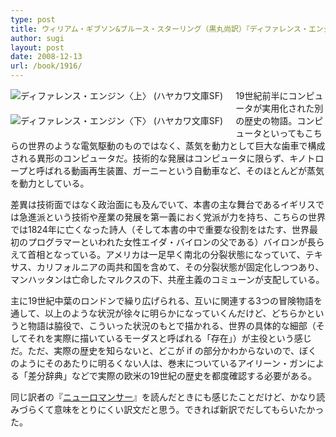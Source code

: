 ```yaml
---
type: post
title: ウィリアム・ギブソン&ブルース・スターリング（黒丸尚訳）『ディファレンス・エンジン』
author: sugi
layout: post
date: 2008-12-13
url: /book/1916/
---
```

<a href="http://www.amazon.co.jp/exec/obidos/ASIN/4150116776/chezsugi-22/ref=nosim/" target="_blank" name="amazletlink"><img class="alignleft" style="float: left; margin: 0 20px 20px 0;" src="http://ecx.images-amazon.com/images/I/51n5MTCL-0L._SL160_.jpg" alt="ディファレンス・エンジン〈上〉 (ハヤカワ文庫SF)" /></a><a href="http://www.amazon.co.jp/exec/obidos/ASIN/4150116784/chezsugi-22/ref=nosim/" target="_blank" name="amazletlink"><img class="alignleft" style="float: left; margin: 0 20px 20px 0;" src="http://ecx.images-amazon.com/images/I/51d-AMUY7VL._SL160_.jpg" alt="ディファレンス・エンジン〈下〉 (ハヤカワ文庫SF)" /></a>

19世紀前半にコンピュータが実用化された別の歴史の物語。コンピュータといってもこちらの世界のような電気駆動のものではなく、蒸気を動力として巨大な歯車で構成される異形のコンピュータだ。技術的な発展はコンピュータに限らず、キノトロープと呼ばれる動画再生装置、ガーニーという自動車など、そのほとんどが蒸気を動力としている。

差異は技術面ではなく政治面にも及んでいて、本書の主な舞台であるイギリスでは急進派という技術や産業の発展を第一義におく党派が力を持ち、こちらの世界では1824年に亡くなった詩人（そして本書の中で重要な役割をはたす、世界最初のプログラマーといわれた女性エイダ・バイロンの父である）バイロンが長らえて首相となっている。アメリカは一足早く南北の分裂状態になっていて、テキサス、カリフォルニアの両共和国を含めて、その分裂状態が固定化しつつあり、マンハッタンは亡命したマルクスの下、共産主義のコミューンが支配している。

主に19世紀中葉のロンドンで繰り広げられる、互いに関連する3つの冒険物語を通して、以上のような状況が徐々に明らかになっていくんだけど、どちらかというと物語は脇役で、こういった状況のもとで描かれる、世界の具体的な細部（そしてそれを実際に描いているモーダスと呼ばれる「存在」）が主役という感じだ。ただ、実際の歴史を知らないと、どこが if の部分かわからないので、ぼくのようにそのあたりに明るくない人は、巻末についているアイリーン・ガンによる「差分辞典」などで実際の欧米の19世紀の歴史を都度確認する必要がある。

同じ訳者の『[ニューロマンサー](/book/658/)』を読んだときにも感じたことだけど、かなり読みづらくて意味をとりにくい訳文だと思う。できれば新訳でだしてもらいたかった。
